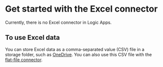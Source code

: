 <properties
pageTitle="Add the Excel connector | Microsoft Azure"
description="Overview of the Excel connector with REST API parameters"
services=""    
documentationCenter=""     
authors="msftman"    
manager="erikre"    
editor=""
tags="connectors"/>

<tags
ms.service="multiple"
ms.devlang="na"
ms.topic="article"
ms.tgt_pltfrm="na"
ms.workload="na"
ms.date="08/23/2016"
ms.author="deonhe"/>

# <a name="get-started-with-the-excel-connector"></a>Get started with the Excel connector

Currently, there is no Excel connector in Logic Apps. 

## <a name="to-use-excel-data"></a>To use Excel data
You can store Excel data as a comma-separated value (CSV) file in a storage folder, such as [OneDrive](connectors-create-api-onedrive.md). You can also use this CSV file with the [flat-file connector](../app-service-logic/app-service-logic-enterprise-integration-flatfile.md).

<!---

There is no Excel connector in Logic Apps. Originally, this topic only referenced PowerApps. Removed all PowerApps references. 



Connect to Excel to insert a row, delete a row, and more. 

## Triggers and actions
Excel includes the following action. There are no triggers. 

|Trigger|Actions|
|--- | ---|
|None | <ul><li>Get rows</li><li>Insert row</li><li>Delete row</li><li>Get row</li><li>Get tables</li><li>Update row</li></ul>

All connectors support data in JSON and XML formats. 

## Swagger REST API reference
Applies to version: 1.0.

### Inserts a new row into an Excel table
```POST: /datasets/{dataset}/tables/{table}/items``` 



| Name| Data Type|Required|Located In|Default Value|Description|
| ---|---|---|---|---|---|
|dataset|string|yes|path|none|Excel file name|
|table|string|yes|path|none|Excel table name|
|item| |yes|body|none|Row to insert into the specified Excel table|


### Response

|Name|Description|
|---|---|
|200|OK|
|default|Operation Failed.|




### Retrieves a single row from an Excel table
```GET: /datasets/{dataset}/tables/{table}/items/{id}``` 



| Name| Data Type|Required|Located In|Default Value|Description|
| ---|---|---|---|---|---|
|dataset|string|yes|path|none|Excel file name|
|table|string|yes|path|none|Excel table name|
|id|string|yes|path|none|Unique identifier of row to retrieve|


### Response

|Name|Description|
|---|---|
|200|OK|
|default|Operation Failed.|




### Deletes a row from an Excel table
```DELETE: /datasets/{dataset}/tables/{table}/items/{id}``` 



| Name| Data Type|Required|Located In|Default Value|Description|
| ---|---|---|---|---|---|
|dataset|string|yes|path|none|Excel file name|
|table|string|yes|path|none|Excel table name|
|id|string|yes|path|none|Unique identifier of the row to delete|


### Response

|Name|Description|
|---|---|
|200|OK|
|default|Operation Failed.|




### Updates an existing row in an Excel table
```PATCH: /datasets/{dataset}/tables/{table}/items/{id}``` 



| Name| Data Type|Required|Located In|Default Value|Description|
| ---|---|---|---|---|---|
|dataset|string|yes|path|none|Excel file name|
|table|string|yes|path|none|Excel table name|
|id|string|yes|path|none|Unique identifier of the row to update|
|item| |yes|body|none|Row with updated values|


### Response

|Name|Description|
|---|---|
|200|OK|
|default|Operation Failed.|




## Object definitions

#### DataSetsMetadata

| Name | Data Type | Required|
|---|---|---|
|tabular|not defined|no|
|blob|not defined|no|

#### TabularDataSetsMetadata

| Name | Data Type |Required|
|---|---|---|
|source|string|no|
|displayName|string|no|
|urlEncoding|string|no|
|tableDisplayName|string|no|
|tablePluralName|string|no|

#### BlobDataSetsMetadata

| Name | Data Type |Required|
|---|---|---|
|source|string|no|
|displayName|string|no|
|urlEncoding|string|no|

#### TableMetadata

| Name | Data Type |Required|
|---|---|---|
|name|string|no|
|title|string|no|
|x-ms-permission|string|no|
|schema|not defined|no|

#### DataSetsList

| Name | Data Type |Required|
|---|---|---|
|value|array|no|

#### DataSet

| Name | Data Type |Required|
|---|---|---|
|Name|string|no|
|DisplayName|string|no|

#### Table

| Name | Data Type |Required|
|---|---|---|
|Name|string|no|
|DisplayName|string|no|

#### Item

| Name | Data Type |Required|
|---|---|---|
|ItemInternalId|string|no|

#### TablesList

| Name | Data Type |Required|
|---|---|---|
|value|array|no|

#### ItemsList

| Name | Data Type |Required|
|---|---|---|
|value|array|no|


## Next Steps
[Create a logic app](../app-service-logic/app-service-logic-create-a-logic-app.md)  


-->
